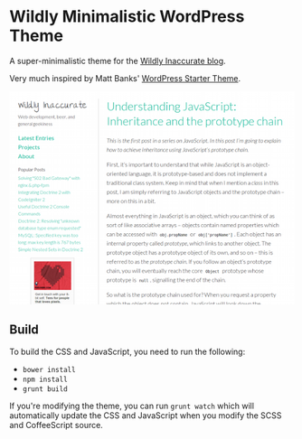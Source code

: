 # Wildly Minimalistic WordPress Theme

A super-minimalistic theme for the [Wildly Inaccurate blog](http://wildlyinaccurate.com).

Very much inspired by Matt Banks' [WordPress Starter Theme](https://github.com/mattbanks/WordPress-Starter-Theme).

![](src/screenshot.png)

## Build

To build the CSS and JavaScript, you need to run the following:

 * `bower install`
 * `npm install`
 * `grunt build`

If you're modifying the theme, you can run `grunt watch` which will automatically update the CSS and JavaScript when you modify the SCSS and CoffeeScript source.

